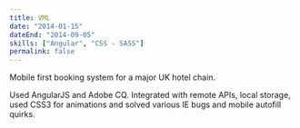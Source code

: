 ```yaml
---
title: VML
date: "2014-01-15"
dateEnd: "2014-09-05"
skills: ["Angular", "CSS - SASS"]
permalink: false
---
```


Mobile first booking system for a major UK hotel chain.

Used AngularJS and Adobe CQ. Integrated with remote APIs, local storage, used CSS3 for animations and solved various IE bugs and mobile autofill quirks.
